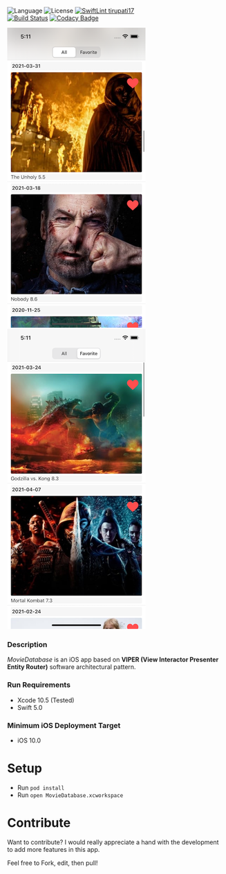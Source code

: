 ![Language](https://img.shields.io/badge/Swift-5.0-green)
![License](https://img.shields.io/badge/License-MIT-green)
[![SwiftLint tirupati17](https://img.shields.io/badge/SwiftLint-tirupati17-green)](https://github.com/tirupati17/swiftlint-tirupati)  
[![Build Status](https://app.bitrise.io/app/5f66331c3fb3b599/status.svg?token=YjBRFLcOEdbCmpBVn5Co8w)](https://app.bitrise.io/app/aececeb2d7cd3431)
[![Codacy Badge](https://app.codacy.com/project/badge/Grade/3d5687797fd74751bb95ca10bc96fefc)](https://app.codacy.com/gh/tirupati17/moviedatabase-viper-snapkit-realm/dashboard)

![moviedatabase](https://raw.githubusercontent.com/tirupati17/moviedatabase-viper-snapkit-realm/master/MovieDatabase/Resources/1.png)
![moviedatabase](https://raw.githubusercontent.com/tirupati17/moviedatabase-viper-snapkit-realm/master/MovieDatabase/Resources/2.png)

### Description
*MovieDatabase* is an iOS app based on __VIPER (View Interactor Presenter Entity Router)__ software architectural pattern.

### Run Requirements
* Xcode 10.5 (Tested)
* Swift 5.0

### Minimum iOS Deployment Target
* iOS 10.0

# Setup
* Run ```pod install```
* Run ```open MovieDatabase.xcworkspace```

# Contribute
Want to contribute? I would really appreciate a hand with the development to add more features in this app.

Feel free to Fork, edit, then pull!
	
